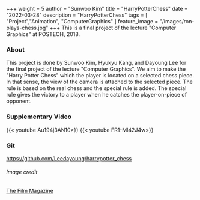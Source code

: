 +++
weight = 5
author = "Sunwoo Kim"
title = "HarryPotterChess"
date = "2022-03-28"
description = "HarryPotterChess"
tags = [
    "Project","Animation", "ComputerGraphics"
]
feature_image = "/images/ron-plays-chess.jpg"
+++
This is a final project of the lecture "Computer Graphics" at POSTECH, 2018.

<!--more-->

### About
This project is done by Sunwoo Kim, Hyukyu Kang, and Dayoung Lee for the final project of the lecture "Computer Graphics". We aim to make the "Harry Potter Chess" which the player is located on a selected chess piece. In that sense, the view of the camera is attached to the selected piece. The rule is based on the real chess and the special rule is added. The special rule gives the victory to a player when he catches the player-on-piece of opponent.

### Supplementary Video

{{< youtube Au194j3AN10>}}
{{< youtube FR1-Ml42J4w>}}

### Git
https://github.com/Leedayoung/harrypotter_chess


###### Image credit
[The Film Magazine](https://www.thefilmagazine.com/harrypotter-uncredited-creator-chess-scene/)